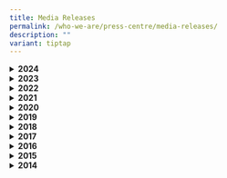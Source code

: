 ```yaml
---
title: Media Releases
permalink: /who-we-are/press-centre/media-releases/
description: ""
variant: tiptap
---
```

<div data-type="detailGroup" class="isomer-accordion isomer-accordion-white">
<details class="isomer-details">
<summary><strong>2024</strong>
</summary>
<div data-type="detailsContent" class="isomer-details-content">
<p><strong>27 July 2024</strong>
<br>Launch of SkillsFuture@CDC to Further Push for Lifelong Learning and Upskilling
<a href="/files/Joint_Media_Release___SkillsFuture___CDCs_2024_.pdf" rel="noopener noreferrer nofollow" target="_blank">(Media Release)</a>
</p>
<p><strong>27 July 2024</strong>
<br>Residents to Experience More Arts Performances in the Heartlands <a href="/files/Joint_Media_Release___ArtsEveryWhereCDC__final____post_event.pdf" rel="noopener noreferrer nofollow" target="_blank">(Media Release)</a>
</p>
<p><strong>25 June 2024</strong>
<br>Fifth tranche of digital CDC Vouchers launched <a href="/files/FINAL_Media_Release_and_Quotes_for_Launch_of_CDC_Vouchers_2024_June_25June.pdf" rel="noopener noreferrer nofollow" target="_blank">(Media Release)</a>
</p>
<p><strong>3 January 2024</strong>
<br>All Singaporean households to get $500 worth of CDC Vouchers <a href="/files/Updated_Media_Release_and_Quotes_for_Launch_of_CDC_Vouchers_2024__8_Jan_.pdf" rel="noopener noreferrer nofollow" target="_blank">(Media Release)</a>
</p>
</div>
</details>
<details class="isomer-details">
<summary><strong>2023</strong>
</summary>
<div data-type="detailsContent" class="isomer-details-content">
<p><strong>27 Nov 2023</strong>
<br>Building Caring and Inclusive Communities Through CDC Vouchers Donation
Scheme <a href="/files/FINAL__Media_Release_CDCV_Donation_Scheme_2023.pdf" rel="noopener noreferrer nofollow" target="_blank">(Media Release)</a>
</p>
<p><strong>21 Oct 2023</strong>
<br>A Collaborative Approach to Enhance Legal, Community and Social Care at
Launch of LAW@CDC 2023 <a href="/files/final%20media%20release%20-%20lawcdc%202023%20.pdf" rel="noopener noreferrer nofollow" target="_blank">(Media Release)</a>
</p>
<p><strong>3 Jan 2023</strong>
<br>All Singaporean households to receive support in 2023 with $300 worth
of CDC vouchers <a href="/files/Press%20Releases/All%20Singaporean%20households%20to%20receive%20support%20in%202023%20%20with%20$300%20worth%20of%20CDC%20vouchers%20.pdf" rel="noopener noreferrer nofollow" target="_blank">(Media Release)</a>
</p>
</div>
</details>
<details class="isomer-details">
<summary><strong>2022</strong>
</summary>
<div data-type="detailsContent" class="isomer-details-content">
<p><strong>20 Dec 2022</strong>
<br>Singapore households can donate balance of CDC Vouchers 2021 and 2022
to charities <a href="/files/Final%20Media%20Release%20-%20Donation%20of%20CDC%20Vouchers%202021%20and%202022%20(002).pdf" rel="noopener noreferrer nofollow" target="_blank">(Media Release)</a>
</p>
<p><strong>2 Oct 2022</strong>
<br>LAW@CDC inks 2-year MOU with new partners to form alliance on scam prevention
<a href="/files/Press%20Releases/Final%20Media%20Release%20-%20LAW@CDC%202022%20(as%20of%2030%20Sep)_For%20website.pdf" rel="noopener noreferrer nofollow" target="_blank">(Media Release)</a>
</p>
<p><strong>30 May 2022</strong>
<br>KMS-CDC COVID-19 Relief Fund extended and enhanced to provide more financial
assistance for eligible Singaporean Households <a href="/files/Press%20Releases/KMS-CDC%20COVID-19%20Relief%20Fund%20extended%20and%20enhanced%20to%20provide%20more%20financial%20assistance.pdf" rel="noopener noreferrer nofollow" target="_blank">(Media Release)</a>
</p>
<p><strong>11 May 2022</strong> 
<br>Immediate support for all Singaporean Households to defray living expenses
through the CDC Vouchers Scheme 2022 <a href="/files/Press%20Releases/Immediate%20Support%20for%20All%20Singaporean%20Households%20Through%20the%20CDCVS%202022.pdf" rel="noopener noreferrer nofollow" target="_blank">(Media Release)</a>
</p>
<p><strong>9 January 2022</strong>
<br>More than 1 million Singaporean Households have claimed CDC Vouchers
<a href="/files/Press%20Releases/More%20than%201%20million%20Singaporean%20Households%20have%20claimed%20CDC%20Vouchers.pdf" rel="noopener noreferrer nofollow" target="_blank">(Media Release)</a>
</p>
</div>
</details>
<details class="isomer-details">
<summary><strong>2021</strong>
</summary>
<div data-type="detailsContent" class="isomer-details-content">
<p><strong>23 December 2021</strong>
<br>$130 million CDC Vouchers Scheme: Find participating hawkers and heartland
merchants on CDC Vouchers Merchants Go Where <a href="/files/Press%20Releases/Media%20Release_CDC%20Vouchers%20Merchants%20Gowhere_%2023%20Dec%202021.pdf" rel="noopener noreferrer nofollow" target="_blank">(Media Release)</a>
</p>
<p><strong>13 December 2021</strong>
<br>$130 million CDC Vouchers Scheme Launched: 1.3 million Singaporean Households
to receive $100 CDC Vouchers <a href="/files/Press%20Releases/130-million-cdc-vouchers-scheme-launched.pdf" rel="noopener noreferrer nofollow" target="_blank">(Media Release)</a>
</p>
<p><strong>18 October 2021</strong>
<br>$130 million CDC Vouchers Scheme: Onboarding begins for heartland merchants
hawkers <a href="/files/Press%20Releases/final-media-release---onboarding-begins-for-heartland-merchants-hawkers.pdf" rel="noopener noreferrer nofollow" target="_blank">(Media Release)</a>
</p>
<p><strong>25 September 2021</strong>
<br>CDCs heal families and relationships affected by the pandemic through
pro-bono legal services <a href="/files/Press%20Releases/media-release---law-@-cdc-2021_25-sep-2021.pdf" rel="noopener noreferrer nofollow" target="_blank">(Media Release)</a>
</p>
<p><strong>10 July 2021</strong>
<br>Singaporeans affected by COVID-19 pandemic can expect local support in
local jobs &amp; skills over the next two years <a href="/files/Press%20Releases/media-release_maybank-cdc-job-and-skills-series--9-july-2021.pdf" rel="noopener noreferrer nofollow" target="_blank">(Media Release)</a>
</p>
<p><strong>23 March 2021</strong>
<br>Singaporeans affected by COVID-19 pandemic can expect local support in
local jobs &amp; skills over the next two years <a href="/files/Press%20Releases/media-release_maybank-cdc-job-and-skills-series--9-july-2021.pdf" rel="noopener noreferrer nofollow" target="_blank">(Media Release)</a>
</p>
<p><strong>25 January 2021</strong>
<br>Launch of $20 million CDC Vouchers Scheme (Tranche 2)<a href="/files/Press%20Releases/media-release-for-cdc-vouchers-scheme-tranche2.pdf" rel="noopener noreferrer nofollow" target="_blank">(Media Release)</a>
</p>
</div>
</details>
<details class="isomer-details">
<summary><strong>2020</strong>
</summary>
<div data-type="detailsContent" class="isomer-details-content">
<p><strong>19 December 2020</strong>
<br>Launch of $4 million KMS-CDC COVID-19 Relief Fund by the Kong Meng San
(KMS) – Community Development Council (CDC) <a href="/files/Press%20Releases/final-media-release-for-kong-meng-san%20(1).pdf" rel="noopener noreferrer nofollow" target="_blank">(Media Release)</a>
</p>
<p><strong>2 November 2020</strong>
<br>$4million Ngee Ann Kongsi (NAK) – CDC COVID-19 Relief Fund (COVID Relief
Fund) To Support Singaporean Households Through The COVID-19 Situation
<a href="/files/Press%20Releases/media-release---ngee-ann-kongsi-cdc-covid-19-relief-fund-(pa)%20(1).pdf" rel="noopener noreferrer nofollow" target="_blank">(Media Release)</a>
</p>
<p><strong>28 September 2020</strong>
<br>Providing Better Accesibility to Law through Community Development Councils
(CDCs) <a href="/files/Press%20Releases/final-media-release---law-@-cdc-2020%20(1).pdf" rel="noopener noreferrer nofollow" target="_blank">(Media Release)</a>
</p>
<p><strong>25 September 2020</strong>
<br>More Support on Skills and Jobs for Residents who need help through the
SkillsFuture@CDC Initiative <a href="/files/Press%20Releases/media-release---skillsfuture-advice-mou-signing-sf@cdc-dialogue%20(1).pdf" rel="noopener noreferrer nofollow" target="_blank">(Media Release)</a>
</p>
<p><strong>23 September 2020</strong>
<br>Swearing-in Ceremony of Mayors <a href="/files/Press%20Releases/final-media-release-mayors-swearing-in-ceremony-2020%20(1).pdf" rel="noopener noreferrer nofollow" target="_blank">(Media Release)</a>
</p>
<p><strong>7 August 2020</strong>
<br>Five CDCs to hold SkillsFuture @ CDC 2020 - "The Future of You" to Support
Local Community and Businesses in Lifelong Learning, Reskill and Upskill
<a href="/files/Press%20Releases/skillsfuture-at-cdc-2020%20(1).pdf" rel="noopener noreferrer nofollow" target="_blank">(Media Release)</a>
</p>
<p><strong>12 June 2020</strong>
<br>$20 Million worth of CDC Vouchers to support low-income families through
the COVID-19 Situation <a href="/files/Press%20Releases/final-media-release---launch-of-cdc-vouchers-scheme%20(1).pdf" rel="noopener noreferrer nofollow" target="_blank">(Media Release)</a>
</p>
<p><strong>14 April 2020</strong>
<br>12,000 Students to benefit from CDC Student Meals Scheme <a href="/files/Press%20Releases/media-release---cdc-student-meals-scheme-sgtogether--14-apr-2020%20(1).pdf" rel="noopener noreferrer nofollow" target="_blank">(Media Release)</a>
</p>
</div>
</details>
<details class="isomer-details">
<summary><strong>2019</strong>
</summary>
<div data-type="detailsContent" class="isomer-details-content">
<p><strong>4 September 2019</strong>
<br>CDCs and Law Society Pro Bono Services launch Law Awareness Weeks (LAW)
@ CDC 2019 <a href="/files/Press%20Releases/final-joint-media-release---law-awareness-weeks-2019.pdf" rel="noopener noreferrer nofollow" target="_blank">(Media Release)</a>
</p>
<p><strong>19 September 2019</strong>
<br>Launch of the WeCare Arts Exhibition 2019 with a $1 Million Injection
for the WeCare Arts Fund <a href="/files/Press%20Releases/final-joint-media-release---law-awareness-weeks-20119.pdf" rel="noopener noreferrer nofollow" target="_blank">(Media Release)</a>
</p>
</div>
</details>
<details class="isomer-details">
<summary><strong>2018</strong>
</summary>
<div data-type="detailsContent" class="isomer-details-content">
<p><strong>21 November 2018</strong>
<br>Maybank and CDCs Pledge to Uplift the Lives of Vulnerable Families <a href="/files/Press%20Releases/joint-media-release-for-maybank-family-fund-@-cdc-21-nov-2018%20(1).pdf" rel="noopener noreferrer nofollow" target="_blank">(Media Release)</a>
</p>
<p><strong>15 September 2018</strong>
<br>CDCs and Law Society of Singapore launch Law Awareness Weeks @ CDC 2018
<a href="/files/joint-media-release-for-maybank-family-fund-@-cdc-21-nov-2018.pdf" rel="noopener noreferrer nofollow" target="_blank">(Media Release)</a>
</p>
</div>
</details>
<details class="isomer-details">
<summary><strong>2017</strong>
</summary>
<div data-type="detailsContent" class="isomer-details-content">
<p><strong>28 September 2017</strong>
<br>CDCs, Law Society Pro Bono Services and 3 IHLs sign 2 MOUs to bring pro
bono legal services closer to the community <a href="/files/Press%20Releases/1_postevent_media_release_law_cdc_2017.pdf" rel="noopener noreferrer nofollow" target="_blank">(Media Release)</a>
</p>
<p><strong>12 September 2017</strong>
<br>North West District Conferred ASEAN Environmentally Sustainable Cities
(ESC) Award 2017 <a href="/files/Press%20Releases/north_west_district_asean_environmentally_sustainable_city_award_2017.pdf" rel="noopener noreferrer nofollow" target="_blank">(Media Release)</a>
</p>
<p><strong>4 September 2017</strong>
<br>Renewing of Partnership between CDCs and NAC on WeCare Arts Fund and opening
of WeCare Arts Exhibition <a href="/files/Press%20Releases/joint-media-release_wecare-arts-fund-4-sep-2017.pdf" rel="noopener noreferrer nofollow" target="_blank">(Media Release)</a>
</p>
<p><strong>24 May 2017</strong>
<br>Swearing-In Ceremony of Mayors[(Media Release)](/files/Press%20Releases/media_release_mayors_swearingin_ceremony_2017_final.pdf)</p>
<p><strong>11 February 2017</strong>
<br>Launch of NTUC FairPrice Foundation - CDC Milk Fund <a href="/files/Press%20Releases/media_release_for_ntuc_fairprice_foundation_cdc_milk_fund_final.pdf" rel="noopener noreferrer nofollow" target="_blank">(Media Release)</a>
</p>
</div>
</details>
<details class="isomer-details">
<summary><strong>2016</strong>
</summary>
<div data-type="detailsContent" class="isomer-details-content">
<p><strong>23 September 2016</strong>
<br>Signing of MOU between CDCs and CASE <a href="/files/Press%20Releases/media_release_case.pdf" rel="noopener noreferrer nofollow" target="_blank">(Media Release)</a>
</p>
<p><strong>3 September 2016</strong>
<br>Launch of Law Awareness Week @CDC 2016 <a href="/files/Press%20Releases/media_invite_law_week.pdf" rel="noopener noreferrer nofollow" target="_blank">(Media Release)</a>
</p>
<p><strong>1 April 2016</strong>
<br>Deepening SME Network in the Community <a href="/files/Press%20Releases/media_statement_sme_conference_20162.pdf" rel="noopener noreferrer nofollow" target="_blank">(Media Release)</a>
</p>
</div>
</details>
<details class="isomer-details">
<summary><strong>2015</strong>
</summary>
<div data-type="detailsContent" class="isomer-details-content">
<p><strong>22 October 2015</strong>
<br>CDC Symposium and SG50 Book celebrate communities built in shaping a cohesive
and self-reliant society <a href="/files/Press%20Releases/media_advisory_cdc_symposium_and_launch_of_cdc_sg50_book.pdf" rel="noopener noreferrer nofollow" target="_blank">(Media Release)</a>
</p>
<p><strong>20 July 2015</strong>
<br>Bringing Law Awareness Talks to all districts <a href="/files/Press%20Releases/joint_media_invite_law_awareness_week.pdf" rel="noopener noreferrer nofollow" target="_blank">(Media Release)</a>
</p>
<p><strong>31 May 2015</strong>
<br>Celebrating SG50 through Community Parade Cum Brisk Walk <a href="/files/Press%20Releases/joint_media_invite_-_sg50_briskwalk_cdcs_celebrating_communitites.pdf" rel="noopener noreferrer nofollow" target="_blank">(Media Release)</a>
</p>
<p><strong>21 May 2015</strong>
<br>1,450 lives touched through programmes supported by WeCare Arts Fund in
the first year <a href="/files/joint_media_invite_-_wecare_arts_fund.pdf" rel="noopener noreferrer nofollow" target="_blank">(Media Release)</a>
</p>
</div>
</details>
<details class="isomer-details">
<summary><strong>2014</strong>
</summary>
<div data-type="detailsContent" class="isomer-details-content">
<p><strong>12 September 2014</strong>
<br>Signing of MOU – Community Development Councils and Law Society announce
the establishment of Community Legal Hubs to benefit more residents <a href="/files/joint_media_invite_-_signing_of_memorandum_of_understanding.pdf" rel="noopener noreferrer nofollow" target="_blank">(Media Release)</a>
</p>
</div>
</details>
</div>
<p></p>